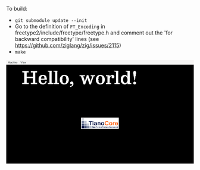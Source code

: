 To build:
- `git submodule update --init`
- Go to the definition of `FT_Encoding` in freetype2/include/freetype/freetype.h and comment out the 'for backward compatibility' lines (see https://github.com/ziglang/zig/issues/2115)
- `make`

![screenshot](screenshot.png)
